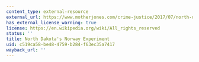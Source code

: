 ```yaml
---
content_type: external-resource
external_url: https://www.motherjones.com/crime-justice/2017/07/north-dakota-norway-prisons-experiment/
has_external_license_warning: true
license: https://en.wikipedia.org/wiki/All_rights_reserved
status: ''
title: North Dakota's Norway Experiment
uid: c519ca58-be48-4759-b284-f63ec35a7417
wayback_url: ''
---
```

